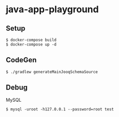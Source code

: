 # java-app-playground

## Setup

```
$ docker-compose build
$ docker-compose up -d
```

## CodeGen

```
$ ./gradlew generateMainJooqSchemaSource
```

## Debug

MySQL

```
$ mysql -uroot -h127.0.0.1 --password=root test
```